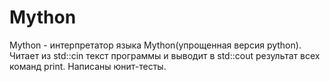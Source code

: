 # Mython

Mython - интерпретатор языка Mython(упрощенная версия python). Читает из std::cin текст программы и выводит в std::cout результат всех команд print. Написаны юнит-тесты.
